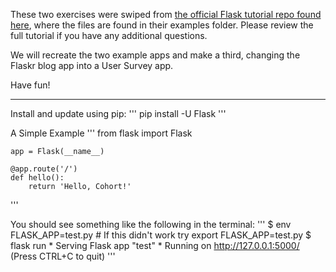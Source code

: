 These two exercises were swiped from [the official Flask tutorial repo found here](https://github.com/pallets/flask), where the files are found in their examples folder. Please review the full tutorial if you have any additional questions.

We will recreate the two example apps and make a third, changing the Flaskr blog app into a User Survey app.

Have fun!

---
Install and update using pip:
'''
    pip install -U Flask
'''

A Simple Example
'''
    from flask import Flask

    app = Flask(__name__)

    @app.route('/')
    def hello():
        return 'Hello, Cohort!'
'''

You should see something like the following in the terminal:
'''
    $ env FLASK_APP=test.py # If this didn't work try export FLASK_APP=test.py
    $ flask run
        * Serving Flask app "test"
        * Running on http://127.0.0.1:5000/ (Press CTRL+C to quit)
'''